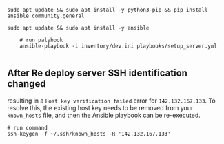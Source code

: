 ```shell
sudo apt update && sudo apt install -y python3-pip && pip install ansible community.general
```

```shell
sudo apt update && sudo apt install -y ansible
```

```shell
	# run palybook 
	ansible-playbook -i inventory/dev.ini playbooks/setup_server.yml
	
```

## After Re deploy server SSH identification changed
resulting in a `Host key verification failed` error for `142.132.167.133`. To resolve this, the existing host key needs to be removed from your `known_hosts` file, and then the Ansible playbook can be re-executed.

```shell
# run command 
ssh-keygen -f ~/.ssh/known_hosts -R '142.132.167.133'
```